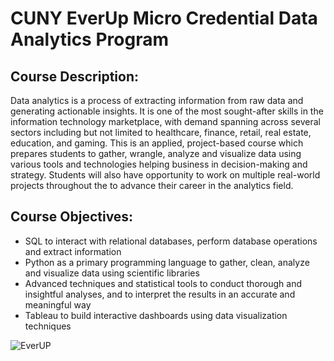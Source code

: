# CUNY EverUp Micro Credential Data Analytics Program

## Course Description:

Data analytics is a process of extracting information from raw data and generating actionable insights. It is one of the most sought-after skills in the information technology marketplace, with demand spanning across several sectors including but not limited to healthcare, finance, retail, real estate, education, and gaming. 
This is an applied, project-based course which prepares students to gather, wrangle, analyze and visualize data using various tools and technologies helping business in decision-making and strategy. Students will also have opportunity to work on multiple real-world projects throughout the to advance their career in the analytics field.

## Course Objectives:

* SQL to interact with relational databases, perform database operations and extract information
*	Python as a primary programming language to gather, clean, analyze and visualize data using scientific libraries
* Advanced techniques and statistical tools to conduct thorough and insightful analyses, and to interpret the results in an accurate and meaningful way
*	Tableau to build interactive dashboards using data visualization techniques

<img src="https://www.cuny.edu/wp-content/uploads/sites/4/page-assets/home-preview/jobs-ceo-council/EVERUP_Logo-square.jpg"
     alt="EverUP"
     style="float: left; margin-right: 10px;" />
